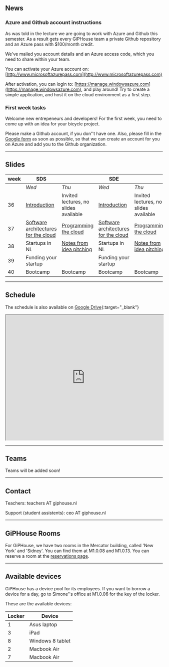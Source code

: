 News
---------------------

### Azure and Github account instructions ### 
As was told in the lecture we are going to work with Azure and Github this
semester. As a result gets every GiPHouse team a private Github repository and
an Azure pass with $100/month credit.

We've mailed you account details and an Azure access code, which you need to share
within your team.

You can activate your Azure account on:
[http://www.microsoftazurepass.com](http://www.microsoftazurepass.com)

After activation, you can login to:
[https://manage.windowsazure.com](https://manage.windowsazure.com), and play
around! Try to create a simple application, and host it on the cloud environment
as a first step. 

### First week tasks ###
Welcome new entrepeneurs and developers! For the first week, you need to come up
with an idea for your bicycle project.

Please make a Github account, if you don''t have one. Also, please fill in the
[Google form](http://goo.gl/forms/ZcXhM78w9i) as soon as possible, 
so that we can create an account for you on Azure and add you to the Github 
organization.

***

Slides
------

| week | SDS |     | SDE |     |
|------|-----|-----|-----|-----|
|      | *Wed* | *Thu* | *Wed* | *Thu* |
| 36   | [Introduction](https://drive.google.com/open?id=0B6Zf71MLHzExbklha3VoZXVwUW8) | Invited lectures, no slides available  | [Introduction](https://drive.google.com/open?id=0B6Zf71MLHzExbklha3VoZXVwUW8) | Invited lectures, no slides available |
| 37   | [Software architectures for the cloud](https://drive.google.com/open?id=0B6Zf71MLHzExRGMtMGt5akE0SUE) | [Programming the cloud](https://drive.google.com/open?id=0B6Zf71MLHzExRU4talhwR1dKb28)  | [Software architectures for the cloud](https://drive.google.com/open?id=0B6Zf71MLHzExRGMtMGt5akE0SUE) | [Programming the cloud](https://drive.google.com/open?id=0B6Zf71MLHzExRU4talhwR1dKb28)|
| 38   | Startups in NL | [Notes from idea pitching](https://drive.google.com/open?id=0B6Zf71MLHzExT0Z3LVB4MEZGZE0) |  Startups in NL |[Notes from idea pitching](https://drive.google.com/open?id=0B6Zf71MLHzExT0Z3LVB4MEZGZE0) |
| 39   | Funding your startup | | Funding your startup | |
| 40   | Bootcamp | Bootcamp | Bootcamp | Bootcamp |

***

Schedule
--------
The schedule is also available on [Google Drive](https://docs.google.com/spreadsheets/d/1TBm2N4-du8Qb4L2JGDqDSfXNFwN5u7qSzniuqBBGBrE/pubhtml?gid=884926167&amp;single=true&amp;widget=true&amp;headers=false){:target="_blank"}

<iframe src="https://docs.google.com/spreadsheets/d/1TBm2N4-du8Qb4L2JGDqDSfXNFwN5u7qSzniuqBBGBrE/pubhtml?gid=884926167&amp;single=true&amp;widget=true&amp;headers=false" width="100%" height="400"></iframe> 

***

Teams
-----
Teams will be added soon!

***

Contact
-------
Teachers: teachers AT giphouse.nl

Support (student assistents): ceo AT giphouse.nl

***

GiPHouse Rooms
-----------------
For GiPHouse, we have two rooms in the Mercator building, called 'New York' and 'Sidney'. You can find them at M1.0.08 and M1.0.13. You can reserve a room at the [reservations page](http://reservations.giphouse.nl).

***

Available devices
-----------------
GiPHouse has a device pool for its employees. If you want to borrow a device for a day, go to Simone''s office at M1.0.06 for the key of the locker.

These are the available devices:

Locker | Device  
------ | ------
1      | Asus laptop
3      | iPad
8      | Windows 8 tablet
2      | Macbook Air
7      | Macbook Air
